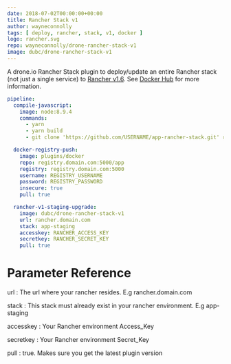 ```yaml
---
date: 2018-07-02T00:00:00+00:00
title: Rancher Stack v1
author: wayneconnolly
tags: [ deploy, rancher, stack, v1, docker ]
logo: rancher.svg
repo: wayneconnolly/drone-rancher-stack-v1
image: dubc/drone-rancher-stack-v1
---
```


A drone.io Rancher Stack plugin to deploy/update an entire Rancher stack (not just a single service) to [Rancher v1.6](https://rancher.com/docs/rancher/v1.6/en/). See [Docker Hub](https://hub.docker.com/r/dubc/drone-rancher-stack-v1/) for more information.

```yaml
pipeline:
  compile-javascript:
    image: node:8.9.4
    commands:
      - yarn
      - yarn build
      - git clone 'https://github.com/USERNAME/app-rancher-stack.git' rancher

  docker-registry-push:
    image: plugins/docker
    repo: registry.domain.com:5000/app
    registry: registry.domain.com:5000
    username: REGISTRY_USERNAME
    password: REGISTRY_PASSWORD
    insecure: true
    pull: true

  rancher-v1-staging-upgrade:
    image: dubc/drone-rancher-stack-v1
    url: rancher.domain.com
    stack: app-staging        
    accesskey: RANCHER_ACCESS_KEY
    secretkey: RANCHER_SECRET_KEY
    pull: true
```

# Parameter Reference

url
: The url where your rancher resides. E.g rancher.domain.com

stack
: This stack must already exist in your rancher environment. E.g app-staging

accesskey
: Your Rancher environment Access_Key

secretkey
: Your Rancher environment Secret_Key

pull
: true. Makes sure you get the latest plugin version
